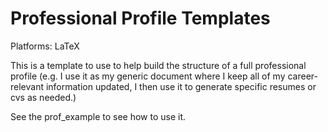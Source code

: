 Professional Profile Templates
==============================

Platforms: LaTeX

This is a template to use to help build the structure 
of a full professional profile (e.g. I use it as my 
generic document where I keep all of my career-relevant 
information updated, I then use it to generate 
specific resumes or cvs as needed.) 

See the prof_example to see how to use it.
